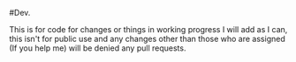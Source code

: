 #Dev. 

This is for code for changes or things in working progress I will add as I can, this isn't for public use and any changes other than those who are
assigned (If you help me) will be denied any pull requests. 
